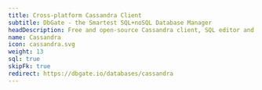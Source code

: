 ```yaml
---
title: Cross-platform Cassandra Client
subtitle: DbGate - the Smartest SQL+noSQL Database Manager
headDescription: Free and open-source Cassandra client, SQL editor and database manager. Desktop app in Linux, Windows, MacOS and web app in Docker.
name: Cassandra
icon: cassandra.svg
weight: 13
sql: true
skipFk: true
redirect: https://dbgate.io/databases/cassandra
---
```

